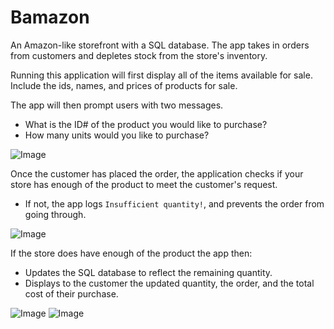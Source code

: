 # Bamazon

 An Amazon-like storefront with a SQL database. The app takes in orders from customers and depletes stock from the store's inventory.

 Running this application will first display all of the items available for sale. Include the ids, names, and prices of products for sale.

The app will then prompt users with two messages.

   * What is the ID# of the product you would like to purchase?
   * How many units would you like to purchase?

![Image](https://github.com/slane1980/Bamazon/blob/master/Screenshots/bamazon1.png)

Once the customer has placed the order, the application checks if your store has enough of the product to meet the customer's request.

   * If not, the app logs `Insufficient quantity!`, and prevents the order from going through.

![Image](https://github.com/slane1980/Bamazon/blob/master/Screenshots/bamazon2.png)

If the store does have enough of the product the app then: 
   * Updates the SQL database to reflect the remaining quantity.
   * Displays to the customer the updated quantity, the order, and the total cost of their purchase.

![Image](https://github.com/slane1980/Bamazon/blob/master/Screenshots/bamazon3.png)
![Image](https://github.com/slane1980/Bamazon/blob/master/Screenshots/bamazon4.png)
